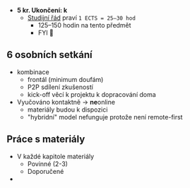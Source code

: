 - **5 kr. Ukončení: k**
	- [Studijní řád](https://is.muni.cz/napoveda/szr#szr_6) praví `1 ECTS = 25–30 hod`
		- 125–150 hodin na tento předmět
		- FYI 🫠
##  6 osobních setkání
- kombinace
	- frontál (minimum doufám)
	- P2P sdílení zkušeností
	- kick-off věcí k projektu k dopracování doma
- Vyučováno kontaktně → **ne**online
	- materiály budou k dispozici
	- "hybridní" model nefunguje protože není remote-first
## Práce s materiály
- V každé kapitole materiály
	- Povinné (2-3)
	- Doporučené
- 